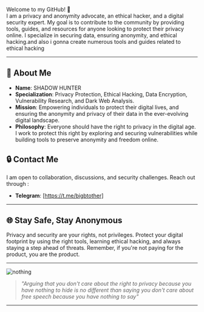 
Welcome to my GitHub! 👾  
I am a privacy and anonymity advocate, an ethical hacker, and a digital security expert. My goal is to contribute to the community by providing tools, guides, and resources for anyone looking to protect their privacy online. I specialize in securing data, ensuring anonymity, and ethical hacking.and also i gonna create numerous tools and guides related to ethical hacking

---

## 🔐 **About Me**
- **Name**: SHADOW HUNTER
- **Specialization**: Privacy Protection, Ethical Hacking, Data Encryption, Vulnerability Research, and Dark Web Analysis.
- **Mission**: Empowering individuals to protect their digital lives, and ensuring the anonymity and privacy of their data in the ever-evolving digital landscape.
- **Philosophy**: Everyone should have the right to privacy in the digital age. I work to protect this right by exploring and securing vulnerabilities while building tools to preserve anonymity and freedom online.


## 🔒 **Contact Me**

I am open to collaboration, discussions, and security challenges. Reach out through :

- **Telegram**: [https://t.me/bigbtother]

---

## 🌐 **Stay Safe, Stay Anonymous**

Privacy and security are your rights, not privileges. Protect your digital footprint by using the right tools, learning ethical hacking, and always staying a step ahead of threats. Remember, if you're not paying for the product, you are the product.

---

![nothing](https://media1.tenor.com/m/2_bRCoNZ__gAAAAd/gif%D1%82%D0%BE%D0%BF-fbi.gif)

> *"Arguing that you don't care about the right to privacy because you have nothing to hide is no different than saying you don't care about free speech because you have nothing to say"*

---

